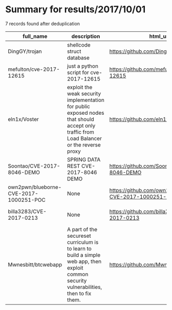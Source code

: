 
# Summary for results/2017/10/01
    
7 records found after deduplication

| full_name | description | html_url | matched_list | matched_count | pushed_at | size | stargazers_count | language | forks_count | vul_ids |
|----------------------------------------|-------------------------------------------------------------------------------------------------------------------------------------------|-----------------------------------------------------------|----------------------|-----------------|---------------------------|--------|--------------------|------------|---------------|----------------------|
| DingGY/trojan | shellcode struct database | https://github.com/DingGY/trojan | ['shellcode'] | 1 | 2017-10-01 12:39:51+00:00 | 18973 | 0 | Python | 0 | [] |
| mefulton/cve-2017-12615 | just a python script for cve-2017-12615 | https://github.com/mefulton/cve-2017-12615 | ['cve-2'] | 1 | 2017-10-01 08:13:44+00:00 | 1 | 10 | Python | 9 | ['CVE-2017-12615'] |
| eln1x/Voster | exploit the weak security implementation for public exposed nodes that should accept only traffic from Load Balancer or the reverse proxy | https://github.com/eln1x/Voster | ['exploit'] | 1 | 2017-10-01 12:51:01+00:00 | 504 | 1 | Python | 1 | [] |
| Soontao/CVE-2017-8046-DEMO | SPRING DATA REST CVE-2017-8046 DEMO | https://github.com/Soontao/CVE-2017-8046-DEMO | ['cve-2'] | 1 | 2017-10-01 10:54:22+00:00 | 49 | 1 | Shell | 0 | ['CVE-2017-8046'] |
| own2pwn/blueborne-CVE-2017-1000251-POC | None | https://github.com/own2pwn/blueborne-CVE-2017-1000251-POC | ['cve poc', 'cve-2'] | 2 | 2017-10-01 10:23:36+00:00 | 45 | 4 | Python | 1 | ['CVE-2017-1000251'] |
| billa3283/CVE-2017-0213 | None | https://github.com/billa3283/CVE-2017-0213 | ['cve-2'] | 1 | 2017-10-01 13:30:00+00:00 | 0 | 0 | | 0 | ['CVE-2017-0213'] |
| Mwnesbitt/btcwebapp | A part of the secureset curriculum is to learn to build a simple web app, then exploit common security vulnerabilities, then to fix them. | https://github.com/Mwnesbitt/btcwebapp | ['exploit'] | 1 | 2017-10-01 20:09:06+00:00 | 17 | 0 | HTML | 0 | [] |
